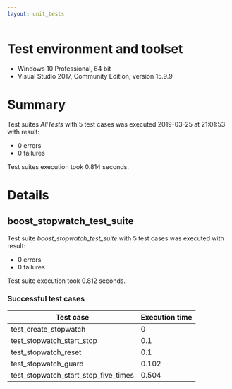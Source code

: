 ```yaml
---
layout: unit_tests
---
```


# Test environment and toolset 

* Windows 10 Professional, 64 bit
* Visual Studio 2017, Community Edition, version 15.9.9

# Summary

Test suites *AllTests* with 5 test cases was executed 2019-03-25 at 21:01:53 with result:

* 0 errors
* 0 failures

Test suites execution took 0.814 seconds.

# Details

## boost_stopwatch_test_suite

Test suite *boost_stopwatch_test_suite* with 5 test cases was executed with result:

* 0 errors
* 0 failures

Test suite execution took 0.812 seconds.

### Successful test cases

Test case|Execution time
-|-
test_create_stopwatch | 0
test_stopwatch_start_stop | 0.1
test_stopwatch_reset | 0.1
test_stopwatch_guard | 0.102
test_stopwatch_start_stop_five_times | 0.504
